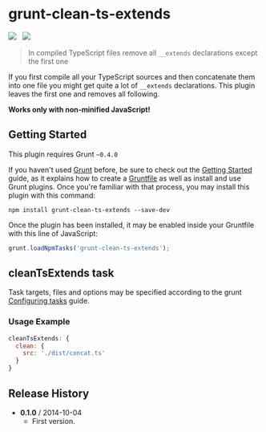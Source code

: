 # grunt-clean-ts-extends

![](https://badge.fury.io/js/grunt-clean-ts-extends.svg)&nbsp;&nbsp;
![](https://david-dm.org/mihhail-lapushkin/grunt-clean-ts-extends.png)

> In compiled TypeScript files remove all `__extends` declarations except the first one

If you first compile all your TypeScript sources and then concatenate them into one file you might get quite a lot of `__extends` declarations. This plugin leaves the first one and removes all following.

**Works only with non-minified JavaScript!**


## Getting Started
This plugin requires Grunt `~0.4.0`

If you haven't used [Grunt](http://gruntjs.com/) before, be sure to check out the [Getting Started](http://gruntjs.com/getting-started) guide, as it explains how to create a [Gruntfile](http://gruntjs.com/sample-gruntfile) as well as install and use Grunt plugins. Once you're familiar with that process, you may install this plugin with this command:

```shell
npm install grunt-clean-ts-extends --save-dev
```

Once the plugin has been installed, it may be enabled inside your Gruntfile with this line of JavaScript:

```js
grunt.loadNpmTasks('grunt-clean-ts-extends');
```

## cleanTsExtends task
Task targets, files and options may be specified according to the grunt [Configuring tasks](http://gruntjs.com/configuring-tasks) guide.

### Usage Example

```js
cleanTsExtends: {
  clean: {
    src: './dist/concat.ts'
  }
}
```

## Release History
 * **0.1.0** / 2014-10-04
   * First version.